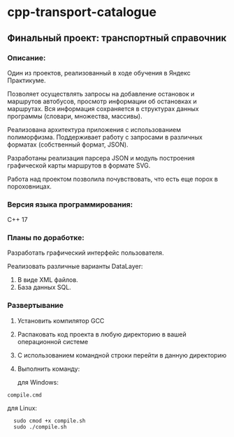 # cpp-transport-catalogue
## Финальный проект: транспортный справочник
### Описание:
Один из проектов, реализованный в ходе обучения в Яндекс Практикуме.

Позволяет осуществлять запросы на добавление остановок и маршрутов автобусов, просмотр информации об остановках и маршрутах. Вся информация сохраняется в структурах данных программы (словари, множества, массивы).

Реализована архитектура приложения с использованием полиморфизма. Поддерживает работу с запросами в различных форматах (собственный формат, JSON). 

Разработаны реализация парсера JSON и модуль построения графической карты маршрутов в формате SVG.

Работа над проектом позволила почувствовать, что есть еще порох в пороховницах.
### Версия языка программирования: 
C++ 17
### Планы по доработке:
Разработать графический интерфейс пользователя.

Реализовать различные варианты DataLayer:
1. В виде XML файлов.
2. База данных SQL.

### Развертывание
1. Установить компилятор GCC
3. Распаковать код проекта в любую директорию в вашей операционной системе
4. С использованием командной строки перейти в данную директорию
5. Выполнить команду:
   
   для Windows:
```
compile.cmd
```
  для Linux:
```
  sudo cmod +x compile.sh
  sudo ./compile.sh
```
